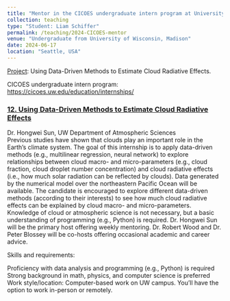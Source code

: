 ```yaml
---
title: "Mentor in the CICOES undergraduate intern program at University of Washington"
collection: teaching
type: "Student: Liam Schiffer"
permalink: /teaching/2024-CICOES-mentor
venue: "Undergraduate from University of Wisconsin, Madison"
date: 2024-06-17
location: "Seattle, USA"
---
```


[Project](https://cicoes.uw.edu/education/internships/projects/): Using Data-Driven Methods to Estimate Cloud Radiative Effects.

CICOES undergraduate intern program: https://cicoes.uw.edu/education/internships/ <br/>

### [12. Using Data-Driven Methods to Estimate Cloud Radiative Effects](https://cicoes.uw.edu/education/internships/projects/) <br/>
Dr. Hongwei Sun, UW Department of Atmospheric Sciences <br/>
Previous studies have shown that clouds play an important role in the Earth’s climate system. The goal of this internship is to apply data-driven methods (e.g., multilinear regression, neural network) to explore relationships between cloud macro- and micro-parameters (e.g., cloud fraction, cloud droplet number concentration) and cloud radiative effects (i.e., how much solar radiation can be reflected by clouds). Data generated by the numerical model over the northeastern Pacific Ocean will be available. The candidate is encouraged to explore different data-driven methods (according to their interests) to see how much cloud radiative effects can be explained by cloud macro- and micro-parameters. Knowledge of cloud or atmospheric science is not necessary, but a basic understanding of programming (e.g., Python) is required. Dr. Hongwei Sun will be the primary host offering weekly mentoring. Dr. Robert Wood and Dr. Peter Blossey will be co-hosts offering occasional academic and career advice. <br/>

Skills and requirements: <br/>

Proficiency with data analysis and programming (e.g., Python) is required <br/>
Strong background in math, physics, and computer science is preferred <br/>
Work style/location: Computer-based work on UW campus. You’ll have the option to work in-person or remotely. <br/>
